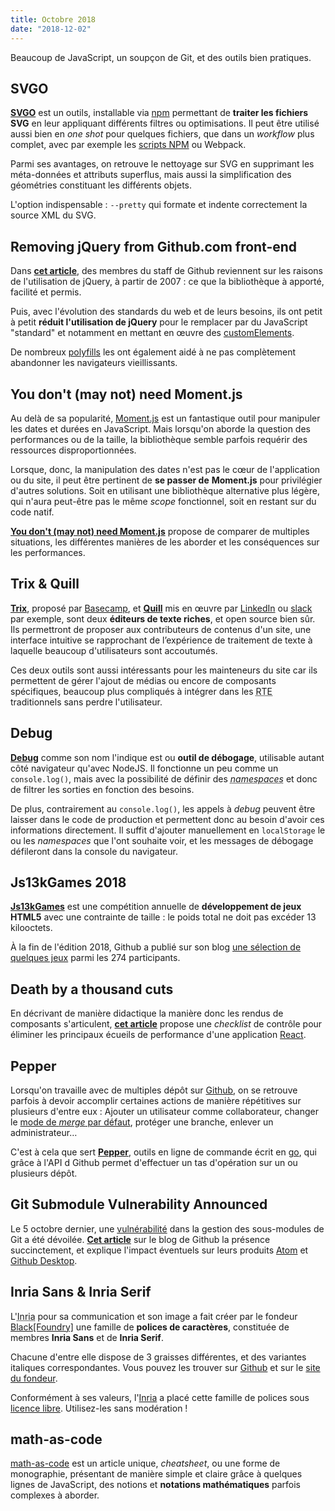 ```yaml
---
title: Octobre 2018
date: "2018-12-02"
---
```


Beaucoup de JavaScript, un soupçon de Git, et des outils bien pratiques.

## SVGO

**[SVGO][]** est un outils, installable via [npm][] permettant de
**traiter les fichiers SVG** en leur appliquant différents filtres ou
optimisations. Il peut être utilisé aussi bien en *one shot* pour
quelques fichiers, que dans un *workflow* plus complet, avec par
exemple les [scripts NPM][] ou Webpack.

Parmi ses avantages, on retrouve le nettoyage sur SVG en supprimant
les méta-données et attributs superflus, mais aussi la
simplification des géométries constituant les différents objets.

L'option indispensable : `--pretty` qui formate et indente
correctement la source XML du SVG.

[SVGO]: https://github.com/svg/svgo
[npm]: https://www.npmjs.com/package/svgo
[scripts NPM]: https://docs.npmjs.com/cli/run-script

## Removing jQuery from Github.com front-end

Dans **[cet article][github jquery]**, des membres du staff de Github
reviennent sur les raisons de l'utilisation de jQuery, à partir de
2007&nbsp;: ce que la bibliothèque à apporté, facilité et permis.

Puis, avec l'évolution des standards du web et de leurs besoins, ils ont
petit à petit **réduit l'utilisation de jQuery** pour le remplacer par
du JavaScript "standard" et notamment en mettant en œuvre des
[customElements][].

De nombreux [polyfills][] les ont également aidé à ne pas complètement
abandonner les navigateurs vieillissants.

[github jquery]: https://githubengineering.com/removing-jquery-from-github-frontend/
[customElements]: https://developer.mozilla.org/fr/docs/Web/API/Window/customElements
[polyfills]: https://fr.wikipedia.org/wiki/Polyfill "prothèse d'émulation"

## You don't (may not) need Moment.js

Au delà de sa popularité, [Moment.js][] est un fantastique outil pour
manipuler les dates et durées en JavaScript. Mais lorsqu'on aborde la
question des performances ou de la taille, la bibliothèque semble
parfois requérir des ressources disproportionnées.

Lorsque, donc, la manipulation des dates n'est pas le cœur de
l'application ou du site, il peut être pertinent de **se passer de**
**Moment.js** pour privilégier d'autres solutions. Soit en utilisant une
bibliothèque alternative plus légère, qui n'aura peut-être pas le même
*scope* fonctionnel, soit en restant sur du code natif.

**[You don't (may not) need Moment.js][YDNM]** propose de comparer de
multiples situations, les différentes manières de les aborder et les
conséquences sur les performances.

[Moment.js]: https://momentjs.com/
[YDNM]: https://github.com/you-dont-need/You-Dont-Need-Momentjs

## Trix & Quill

**[Trix][]**, proposé par [Basecamp][], et **[Quill][]** mis en œuvre
par [LinkedIn][] ou [slack][] par exemple, sont deux
**éditeurs de texte riches**, et open source bien sûr. Ils permettront
de proposer aux contributeurs de contenus d'un site, une interface
intuitive se rapprochant de l’expérience de traitement de texte à
laquelle beaucoup d'utilisateurs sont accoutumés.

Ces deux outils sont aussi intéressants pour les mainteneurs du site
car ils permettent de gérer l'ajout de médias ou encore de composants
spécifiques, beaucoup plus compliqués à intégrer dans les
<abbr title="Rich-Text Editors, ou éditeurs de texte formaté">RTE</abbr>
traditionnels sans perdre l'utilisateur.

[Trix]: https://github.com/basecamp/trix
[Quill]: https://basecamp.com/
[Basecamp]: https://github.com/quilljs/quill/
[LinkedIn]: http://linkedin.com/
[slack]: https://slack.com/

## Debug

**[Debug][]** comme son nom l'indique est ou **outil de débogage**,
utilisable autant côté navigateur qu'avec NodeJS. Il fonctionne un peu
comme un `console.log()`, mais avec la possibilité de définir des
*<abbr title="espaces de nommage">namespaces</abbr>* et donc de filtrer
les sorties en fonction des besoins.

De plus, contrairement au `console.log()`, les appels à *debug* peuvent
être laisser dans le code de production et permettent donc au besoin
d'avoir ces informations directement. Il suffit d'ajouter manuellement
en `localStorage` le ou les *namespaces* que l'ont souhaite voir, et les
messages de débogage défileront dans la console du navigateur.

[Debug]: https://github.com/visionmedia/debug

## Js13kGames 2018

**[Js13kGames][]** est une compétition annuelle de
**développement de jeux HTML5** avec une contrainte de taille : le poids
total ne doit pas excéder 13 kilooctets.

À la fin de l'édition 2018, Github a publié sur son blog
[une sélection de quelques jeux][Github Js13k] parmi les 274
participants.

[Js13kGames]: http://js13kgames.com/
[Github Js13k]: https://blog.github.com/2018-10-05-js13kgames-highlights-2018/

## Death by a thousand cuts

En décrivant de manière didactique la manière donc les rendus de
composants s'articulent, **[cet article][Death by a thousand cuts]**
propose une *checklist* de contrôle pour éliminer les principaux écueils
de performance d'une application [React][].

[Death by a thousand cuts]: https://logrocket-blog.ghost.io/death-by-a-thousand-cuts-a-checklist-for-eliminating-common-react-performance-issues/ "Death by a thousand cuts - a checklist for eliminating common React performance issues"
[React]: https://reactjs.org/

## Pepper

Lorsqu'on travaille avec de multiples dépôt sur [Github][], on se
retrouve parfois à devoir accomplir certaines actions de manière
répétitives sur plusieurs d'entre eux : Ajouter un utilisateur comme
collaborateur, changer le
[mode de *merge* par défaut](https://help.github.com/articles/about-pull-request-merges/),
protéger une branche, enlever un administrateur…

C'est à cela que sert **[Pepper][]**, outils en ligne de commande écrit
en [go][], qui grâce à l'API d Github permet d'effectuer un tas
d'opération sur un ou plusieurs dépôt.

[Github]: https://github.com
[Pepper]: https://github.com/genuinetools/pepper/
[go]: https://golang.org/

## Git Submodule Vulnerability Announced

Le 5 octobre dernier, une [vulnérabilité][Git CVE] dans la gestion des
sous-modules de Git a été dévoilée.
**[Cet article][Git Submodule Vulnerability Announced]** sur le blog de
Github la présence succinctement, et explique l'impact éventuels sur
leurs produits [Atom][] et [Github Desktop][].

[Git CVE]: https://nvd.nist.gov/vuln/detail/CVE-2018-17456 "CVE-2018-17456"
[Git Submodule Vulnerability Announced]: https://blog.github.com/2018-10-05-git-submodule-vulnerability/
[Atom]: https://atom.io/
[Github Desktop]: https://desktop.github.com/

## Inria Sans & Inria Serif

L'<abbr title="Institut national de recherche en informatique et en automatique">Inria</abbr>
pour sa communication et son image a fait créer par le fondeur
[Black[Foundry]][BlackFoundry] une famille de
**polices de caractères**, constituée de membres  **Inria Sans** et de
**Inria Serif**.

Chacune d'entre elle dispose de 3 graisses différentes, et des variantes
italiques correspondantes. Vous pouvez les trouver sur
[Github][Github InriaFonts] et sur le [site du fondeur][].

Conformément à ses valeurs, l'[Inria][] a placé cette famille de polices
sous [licence libre][Licence SIL].  Utilisez-les sans modération !

[BlackFoundry]: https://black-foundry.com/ "Black Foundry"
[Github InriaFonts]: https://github.com/BlackFoundry/InriaFonts	"Inria Sans and Inria Serif"
[site du fondeur]: https://black-foundry.com/blog/inria-serif-and-inria/	"Inria Serif and Inria Sans"
[Inria]: https://www.inria.fr/ "Institut national de recherche en informatique et en automatique"
[Licence SIL]: https://github.com/BlackFoundry/InriaFonts/blob/master/LICENSE.txt	"SIL Open Font License 1.1"

## math-as-code

[math-as-code][] est un article unique, *cheatsheet*, ou une forme de
monographie, présentant de manière simple et claire grâce à quelques
lignes de JavaScript, des notions et **notations mathématiques** parfois
complexes à aborder.

[math-as-code]: https://github.com/Jam3/math-as-code

















